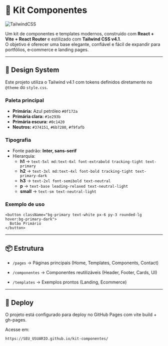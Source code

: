 # 👻 Kit Componentes

![TailwindCSS](https://img.shields.io/badge/TailwindCSS-v4.1-0f172a?style=for-the-badge&logo=tailwindcss&logoColor=white)

Um kit de componentes e templates modernos, construído com **React + Vite + React Router** e estilizado com **Tailwind CSS v4.1**.  
O objetivo é oferecer uma base elegante, confiável e fácil de expandir para portfólios, e‑commerce e landing pages.

---

## 🎨 Design System

Este projeto utiliza o Tailwind v4.1 com tokens definidos diretamente no `@theme` do `style.css`.

### Paleta principal
- **Primária:** Azul petróleo `#0f172a`  
- **Primária clara:** `#1e293b`  
- **Primária escura:** `#0c1420`  
- **Neutros:** `#374151`, `#6b7280`, `#f9fafb`

### Tipografia
- Fonte padrão: **Inter, sans-serif**
- Hierarquia:  
  - **h1** → `text-5xl md:text-6xl font-extrabold tracking-tight text-primary`  
  - **h2** → `text-3xl md:text-4xl font-bold tracking-tight text-primary-dark`  
  - **h3** → `text-2xl font-semibold text-neutral`  
  - **p** → `text-base leading-relaxed text-neutral-light`  
  - **small** → `text-sm text-neutral-light`

### Exemplo de uso
```tsx
<button className="bg-primary text-white px-6 py-3 rounded-lg hover:bg-primary-dark">
  Botão Primário
</button>
```

---

## 📦 Estrutura

- `/pages` → Páginas principais (Home, Templates, Components, Contact)

- `/componentes` → Componentes reutilizáveis (Header, Footer, Cards, UI)

- `/templates` → Exemplos prontos (Landing, Ecommerce)

---

## 🚀 Deploy

O projeto está configurado para deploy no GitHub Pages com vite build + gh-pages.

Acesse em:

```
https://SEU_USUARIO.github.io/kit-componentes/
```